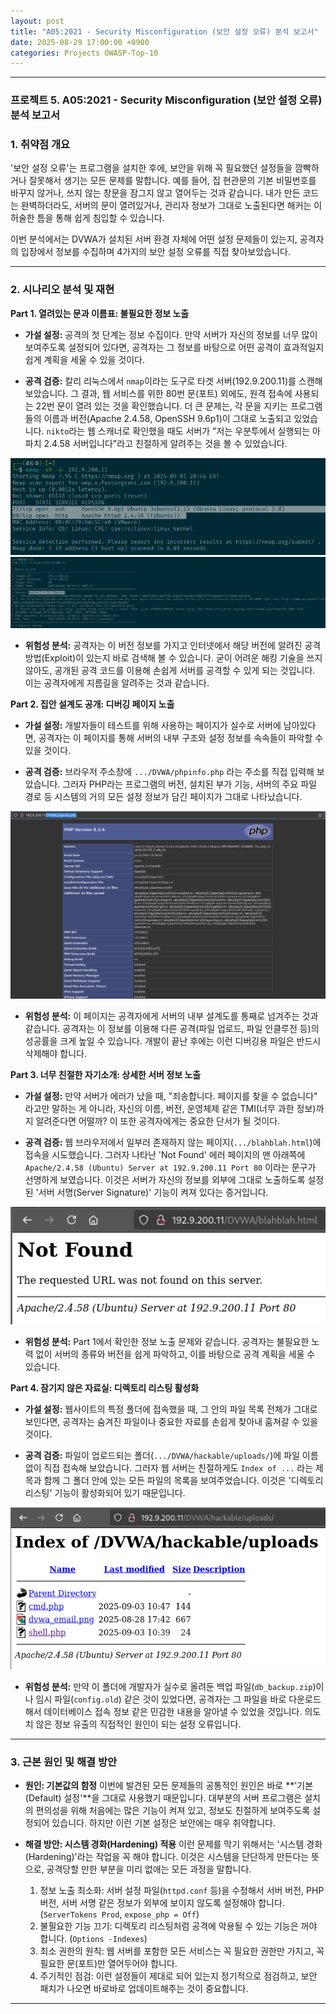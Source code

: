 ```yaml
---
layout: post
title: "A05:2021 - Security Misconfiguration (보안 설정 오류) 분석 보고서"
date: 2025-08-29 17:00:00 +0900
categories: Projects OWASP-Top-10
---
```

---

### **프로젝트 5. A05:2021 - Security Misconfiguration (보안 설정 오류) 분석 보고서**

### **1. 취약점 개요**

'보안 설정 오류'는 프로그램을 설치한 후에, 보안을 위해 꼭 필요했던 설정들을 깜빡하거나 잘못해서 생기는 모든 문제를 말합니다. 예를 들어, 집 현관문의 기본 비밀번호를 바꾸지 않거나, 쓰지 않는 창문을 잠그지 않고 열어두는 것과 같습니다. 내가 만든 코드는 완벽하더라도, 서버의 문이 열려있거나, 관리자 정보가 그대로 노출된다면 해커는 이 허술한 틈을 통해 쉽게 침입할 수 있습니다.

이번 분석에서는 DVWA가 설치된 서버 환경 자체에 어떤 설정 문제들이 있는지, 공격자의 입장에서 정보를 수집하며 4가지의 보안 설정 오류를 직접 찾아보았습니다.

---

### **2. 시나리오 분석 및 재현**

**Part 1. 열려있는 문과 이름표: 불필요한 정보 노출**

*   **가설 설정:**
    공격의 첫 단계는 정보 수집이다. 만약 서버가 자신의 정보를 너무 많이 보여주도록 설정되어 있다면, 공격자는 그 정보를 바탕으로 어떤 공격이 효과적일지 쉽게 계획을 세울 수 있을 것이다.

*   **공격 검증:**
    칼리 리눅스에서 `nmap`이라는 도구로 타겟 서버(192.9.200.11)를 스캔해 보았습니다. 그 결과, 웹 서비스를 위한 80번 문(포트) 외에도, 원격 접속에 사용되는 22번 문이 열려 있는 것을 확인했습니다. 더 큰 문제는, 각 문을 지키는 프로그램들의 이름과 버전(Apache 2.4.58, OpenSSH 9.6p1)이 그대로 노출되고 있었습니다. `nikto`라는 웹 스캐너로 확인했을 때도 서버가 "저는 우분투에서 실행되는 아파치 2.4.58 서버입니다"라고 친절하게 알려주는 것을 볼 수 있었습니다.

   ![nmap](/assets/images/A05_P1-1.png)
   ![nikto](/assets/images/A05_P1-2.png)

*   **위험성 분석:**
    공격자는 이 버전 정보를 가지고 인터넷에서 해당 버전에 알려진 공격 방법(Exploit)이 있는지 바로 검색해 볼 수 있습니다. 굳이 어려운 해킹 기술을 쓰지 않아도, 공개된 공격 코드를 이용해 손쉽게 서버를 공격할 수 있게 되는 것입니다. 이는 공격자에게 지름길을 알려주는 것과 같습니다.

**Part 2. 집안 설계도 공개: 디버깅 페이지 노출**

*   **가설 설정:**
    개발자들이 테스트를 위해 사용하는 페이지가 실수로 서버에 남아있다면, 공격자는 이 페이지를 통해 서버의 내부 구조와 설정 정보를 속속들이 파악할 수 있을 것이다.

*   **공격 검증:**
    브라우저 주소창에 `.../DVWA/phpinfo.php` 라는 주소를 직접 입력해 보았습니다. 그러자 PHP라는 프로그램의 버전, 설치된 부가 기능, 서버의 주요 파일 경로 등 시스템의 거의 모든 설정 정보가 담긴 페이지가 그대로 나타났습니다.

   ![phpinfo](/assets/images/A05_P2-1.png)

*   **위험성 분석:**
    이 페이지는 공격자에게 서버의 내부 설계도를 통째로 넘겨주는 것과 같습니다. 공격자는 이 정보를 이용해 다른 공격(파일 업로드, 파일 인클루전 등)의 성공률을 크게 높일 수 있습니다. 개발이 끝난 후에는 이런 디버깅용 파일은 반드시 삭제해야 합니다.

**Part 3. 너무 친절한 자기소개: 상세한 서버 정보 노출**

*   **가설 설정:**
    만약 서버가 에러가 났을 때, "죄송합니다. 페이지를 찾을 수 없습니다" 라고만 말하는 게 아니라, 자신의 이름, 버전, 운영체제 같은 TMI(너무 과한 정보)까지 알려준다면 어떨까? 이 또한 공격자에게는 중요한 단서가 될 것이다.

*   **공격 검증:**
    웹 브라우저에서 일부러 존재하지 않는 페이지(`.../blahblah.html`)에 접속을 시도했습니다. 그러자 나타난 'Not Found' 에러 페이지의 맨 아래쪽에 `Apache/2.4.58 (Ubuntu) Server at 192.9.200.11 Port 80` 이라는 문구가 선명하게 보였습니다. 이것은 서버가 자신의 정보를 외부에 그대로 노출하도록 설정된 '서버 서명(Server Signature)' 기능이 켜져 있다는 증거입니다.

   ![error](/assets/images/A05_P3-1.png)

*   **위험성 분석:**
    Part 1에서 확인한 정보 노출 문제와 같습니다. 공격자는 불필요한 노력 없이 서버의 종류와 버전을 쉽게 파악하고, 이를 바탕으로 공격 계획을 세울 수 있습니다.

**Part 4. 잠기지 않은 자료실: 디렉토리 리스팅 활성화**

*   **가설 설정:**
    웹사이트의 특정 폴더에 접속했을 때, 그 안의 파일 목록 전체가 그대로 보인다면, 공격자는 숨겨진 파일이나 중요한 자료를 손쉽게 찾아내 훔쳐갈 수 있을 것이다.

*   **공격 검증:**
    파일이 업로드되는 폴더(`.../DVWA/hackable/uploads/`)에 파일 이름 없이 직접 접속해 보았습니다. 그러자 웹 서버는 친절하게도 `Index of ...` 라는 제목과 함께 그 폴더 안에 있는 모든 파일의 목록을 보여주었습니다. 이것은 '디렉토리 리스팅' 기능이 활성화되어 있기 때문입니다.

   ![list](/assets/images/A05_P4-1.png)

*   **위험성 분석:**
    만약 이 폴더에 개발자가 실수로 올려둔 백업 파일(`db_backup.zip`)이나 임시 파일(`config.old`) 같은 것이 있었다면, 공격자는 그 파일을 바로 다운로드해서 데이터베이스 접속 정보 같은 민감한 내용을 알아낼 수 있었을 것입니다. 의도치 않은 정보 유출의 직접적인 원인이 되는 설정 오류입니다.

---

### **3. 근본 원인 및 해결 방안**

*   **원인: 기본값의 함정**
    이번에 발견된 모든 문제들의 공통적인 원인은 바로 **'기본(Default) 설정'**을 그대로 사용했기 때문입니다. 대부분의 서버 프로그램은 설치의 편의성을 위해 처음에는 많은 기능이 켜져 있고, 정보도 친절하게 보여주도록 설정되어 있습니다. 하지만 이런 기본 설정은 보안에는 매우 취약합니다.

*   **해결 방안: 시스템 경화(Hardening) 적용**
    이런 문제를 막기 위해서는 '시스템 경화(Hardening)'라는 작업을 꼭 해야 합니다. 이것은 시스템을 단단하게 만든다는 뜻으로, 공격당할 만한 부분을 미리 없애는 모든 과정을 말합니다.

    1.  정보 노출 최소화: 서버 설정 파일(`httpd.conf` 등)을 수정해서 서버 버전, PHP 버전, 서버 서명 같은 정보가 외부에 보이지 않도록 설정해야 합니다. (`ServerTokens Prod`, `expose_php = Off`)
    2.  불필요한 기능 끄기: 디렉토리 리스팅처럼 공격에 악용될 수 있는 기능은 꺼야 합니다. (`Options -Indexes`)
    3.  최소 권한의 원칙: 웹 서버를 포함한 모든 서비스는 꼭 필요한 권한만 가지고, 꼭 필요한 문(포트)만 열어두어야 합니다.
    4.  주기적인 점검: 이런 설정들이 제대로 되어 있는지 정기적으로 점검하고, 보안 패치가 나오면 바로바로 업데이트해주는 것이 중요합니다.

---